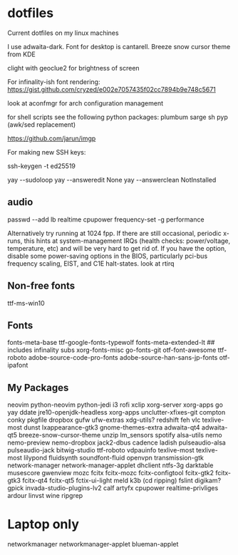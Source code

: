 # dotfiles
Current dotfiles on my linux machines

I use adwaita-dark.
Font for desktop is cantarell.
Breeze snow cursor theme from KDE

clight with geoclue2 for brightness of screen

For infinality-ish font rendering:
https://gist.github.com/cryzed/e002e7057435f02cc7894b9e748c5671


look at aconfmgr for arch configuration management

for shell scripts see the following python packages:
plumbum
sarge
sh
pyp (awk/sed replacement)

https://github.com/jarun/imgp

For making new SSH keys:

  ssh-keygen -t ed25519


yay --sudoloop
yay --answeredit None
yay --answerclean NotInstalled


## audio
passwd --add lb realtime
cpupower frequency-set -g performance

Alternatively try running at 1024 fpp. If there are still occasional, periodic x-runs, this hints at system-management IRQs (health checks: power/voltage, temperature, etc) and will be very hard to get rid of. If you have the option, disable some power-saving options in the BIOS, particularly pci-bus frequency scaling, EIST, and C1E halt-states.
look at rtirq


## Non-free fonts
ttf-ms-win10

## Fonts
fonts-meta-base
ttf-google-fonts-typewolf
fonts-meta-extended-lt ## includes infinality subs
xorg-fonts-misc
go-fonts-git
otf-font-awesome
ttf-roboto
adobe-source-code-pro-fonts
adobe-source-han-sans-jp-fonts
otf-ipafont

## My Packages
neovim
python-neovim
python-jedi
i3
rofi
xclip
xorg-server
xorg-apps
go
yay
ddate
jre10-openjdk-headless
xorg-apps
unclutter-xfixes-git
compton
conky
pkgfile
dropbox
gufw
ufw-extras
xdg-utils?
redshift
feh
vlc
texlive-most
dunst
lxappearance-gtk3
gnome-themes-extra
adwaita-qt4
adwaita-qt5
breeze-snow-cursor-theme
unzip
lm_sensors
spotify
alsa-utils
nemo
nemo-preview
nemo-dropbox
jack2-dbus
cadence
ladish
pulseaudio-alsa
pulseaudio-jack
bitwig-studio
ttf-roboto
vdpauinfo
texlive-most
texlive-most
lilypond
fluidsynth
soundfont-fluid
openvpn
transmission-gtk
network-manager
network-manager-applet
dhclient
ntfs-3g
darktable
musescore
gwenview
mozc
fcitx
fcitx-mozc
fcitx-configtool
fcitx-gtk2
fcitx-gtk3
fcitx-qt4
fcitx-qt5
fctix-ui-light
meld
k3b (cd ripping)
fslint
digikam?
gpick
invada-studio-plugins-lv2
calf
artyfx
cpupower
realtime-privliges
ardour
linvst
wine
ripgrep

# Laptop only
networkmanager
networkmanager-applet
blueman-applet
